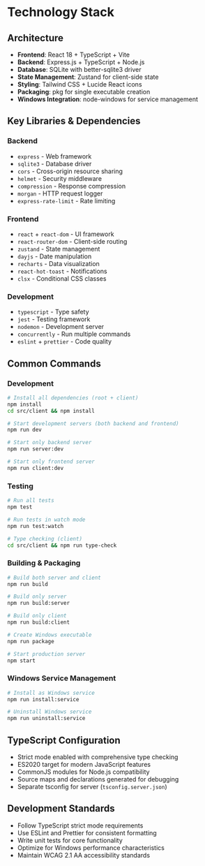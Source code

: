 # Technology Stack

## Architecture
- **Frontend**: React 18 + TypeScript + Vite
- **Backend**: Express.js + TypeScript + Node.js
- **Database**: SQLite with better-sqlite3 driver
- **State Management**: Zustand for client-side state
- **Styling**: Tailwind CSS + Lucide React icons
- **Packaging**: pkg for single executable creation
- **Windows Integration**: node-windows for service management

## Key Libraries & Dependencies

### Backend
- `express` - Web framework
- `sqlite3` - Database driver
- `cors` - Cross-origin resource sharing
- `helmet` - Security middleware
- `compression` - Response compression
- `morgan` - HTTP request logger
- `express-rate-limit` - Rate limiting

### Frontend
- `react` + `react-dom` - UI framework
- `react-router-dom` - Client-side routing
- `zustand` - State management
- `dayjs` - Date manipulation
- `recharts` - Data visualization
- `react-hot-toast` - Notifications
- `clsx` - Conditional CSS classes

### Development
- `typescript` - Type safety
- `jest` - Testing framework
- `nodemon` - Development server
- `concurrently` - Run multiple commands
- `eslint` + `prettier` - Code quality

## Common Commands

### Development
```bash
# Install all dependencies (root + client)
npm install
cd src/client && npm install

# Start development servers (both backend and frontend)
npm run dev

# Start only backend server
npm run server:dev

# Start only frontend server
npm run client:dev
```

### Testing
```bash
# Run all tests
npm test

# Run tests in watch mode
npm run test:watch

# Type checking (client)
cd src/client && npm run type-check
```

### Building & Packaging
```bash
# Build both server and client
npm run build

# Build only server
npm run build:server

# Build only client
npm run build:client

# Create Windows executable
npm run package

# Start production server
npm start
```

### Windows Service Management
```bash
# Install as Windows service
npm run install:service

# Uninstall Windows service
npm run uninstall:service
```

## TypeScript Configuration
- Strict mode enabled with comprehensive type checking
- ES2020 target for modern JavaScript features
- CommonJS modules for Node.js compatibility
- Source maps and declarations generated for debugging
- Separate tsconfig for server (`tsconfig.server.json`)

## Development Standards
- Follow TypeScript strict mode requirements
- Use ESLint and Prettier for consistent formatting
- Write unit tests for core functionality
- Optimize for Windows performance characteristics
- Maintain WCAG 2.1 AA accessibility standards